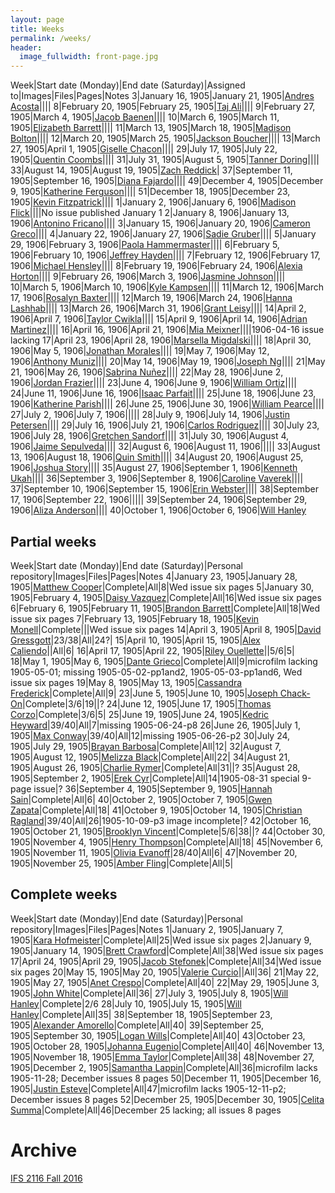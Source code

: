 ```yaml
---
layout: page
title: Weeks
permalink: /weeks/
header:
  image_fullwidth: front-page.jpg
---
```

Week|Start date (Monday)|End date (Saturday)|Assigned to|Images|Files|Pages|Notes
3|January 16, 1905|January 21, 1905|[Andres Acosta](https://github.com/aaa15g)||||
8|February 20, 1905|February 25, 1905|[Taj Ali](https://github.com/tajali016 )||||
9|February 27, 1905|March 4, 1905|[Jacob Baenen](https://github.com/JBaenen)||||
10|March 6, 1905|March 11, 1905|[Elizabeth Barrett](https://github.com/Ekb15fsu)||||
11|March 13, 1905|March 18, 1905|[Madison Bolton](https://github.com/madibolton)||||
12|March 20, 1905|March 25, 1905|[Jackson Boucher](https://github.com/jacksonboucher)||||
13|March 27, 1905|April 1, 1905|[Giselle Chacon](https://github.com/Gisellechacon)||||
29|July 17, 1905|July 22, 1905|[Quentin Coombs](https://github.com/qrc16)||||
31|July 31, 1905|August 5, 1905|[Tanner Doring](https://github.com/Tnd15b)||||
33|August 14, 1905|August 19, 1905|[Zach Reddick](https://github.com/znr13)|
37|September 11, 1905|September 16, 1905|[Diana Fajardo](https://github.com/Dianafaj01)||||
49|December 4, 1905|December 9, 1905|[Katherine Ferguson](https://github.com/kf15b)||||
51|December 18, 1905|December 23, 1905|[Kevin Fitzpatrick](https://github.com/kf16)||||
1|January 2, 1906|January 6, 1906|[Madison Flick](https://github.com/mlf15c)||||No issue published January 1
2|January 8, 1906|January 13, 1906|[Antonino Fricano](https://github.com/ninofricano)||||
3|January 15, 1906|January 20, 1906|[Cameron Greco](https://github.com/cgreco1)||||
4|January 22, 1906|January 27, 1906|[Sadie Gruber](https://github.com/TheHatMage)||||
5|January 29, 1906|February 3, 1906|[Paola Hammermaster](https://github.com/)||||
6|February 5, 1906|February 10, 1906|[Jeffrey Hayden](https://github.com/Jeffhayden11)||||
7|February 12, 1906|February 17, 1906|[Michael Hensley](https://github.com/mch15d)||||
8|February 19, 1906|February 24, 1906|[Alexia Horton](https://github.com/Ahorton12)||||
9|February 26, 1906|March 3, 1906|[Jasmine Johnson](https://github.com/jkj16)||||
10|March 5, 1906|March 10, 1906|[Kyle Kampsen](https://github.com/Kampsenkyle23)||||
11|March 12, 1906|March 17, 1906|[Rosalyn Baxter](https://github.com/rosie-baxter)||||
12|March 19, 1906|March 24, 1906|[Hanna Lashhab](https://github.com/hannalashhab)||||
13|March 26, 1906|March 31, 1906|[Grant Leisy](https://github.com/Grantleisy)||||
14|April 2, 1906|April 7, 1906|[Taylor Cwikla](https://github.com/cwiklata)||||
15|April 9, 1906|April 14, 1906|[Adrian Martinez](https://github.com/adrianmar01)||||
16|April 16, 1906|April 21, 1906|[Mia Meixner](https://github.com/Miameixner)||||1906-04-16 issue lacking
17|April 23, 1906|April 28, 1906|[Marsella Migdalski](https://github.com/MarsellaM)||||
18|April 30, 1906|May 5, 1906|[Jonathan Morales](https://github.com/Jonmorazav)||||
19|May 7, 1906|May 12, 1906|[Anthony Muniz](https://github.com/Amuniz97)||||
20|May 14, 1906|May 19, 1906|[Joseph Ng](https://github.com/Josephng123)||||
21|May 21, 1906|May 26, 1906|[Sabrina Nuñez](https://github.com/sabrinanunez)||||
22|May 28, 1906|June 2, 1906|[Jordan Frazier](https://github.com/jordanfrazier97)||||
23|June 4, 1906|June 9, 1906|[William Ortiz](https://github.com/williamseortiz)||||
24|June 11, 1906|June 16, 1906|[Isaac Parfait](https://github.com/hmSlim)||||
25|June 18, 1906|June 23, 1906|[Katherine Parish](https://github.com/KParish22)||||
26|June 25, 1906|June 30, 1906|[William Pearce](https://github.com/willpearce1)||||
27|July 2, 1906|July 7, 1906|||||
28|July 9, 1906|July 14, 1906|[Justin Petersen](https://github.com/Jjp15f)||||
29|July 16, 1906|July 21, 1906|[Carlos Rodriguez](https://github.com/CarlosRod77)||||
30|July 23, 1906|July 28, 1906|[Gretchen Sandorf](https://github.com/gretchensandorf)||||
31|July 30, 1906|August 4, 1906|[Jaime Sepulveda](https://github.com/jsepulveda43)||||
32|August 6, 1906|August 11, 1906|||||
33|August 13, 1906|August 18, 1906|[Quin Smith](https://github.com/quinelaine)||||
34|August 20, 1906|August 25, 1906|[Joshua Story](https://github.com/JoshuaStory)||||
35|August 27, 1906|September 1, 1906|[Kenneth Ukah](https://github.com/knu14)||||
36|September 3, 1906|September 8, 1906|[Caroline Vaverek](https://github.com/Carovav)||||
37|September 10, 1906|September 15, 1906|[Erin Webster](https://github.com/ew14e)||||
38|September 17, 1906|September 22, 1906|||||
39|September 24, 1906|September 29, 1906|[Aliza Anderson](https://github.com/alizacarolyn)||||
40|October 1, 1906|October 6, 1906|[Will Hanley](https://github.com/whanley)

## Partial weeks

Week|Start date (Monday)|End date (Saturday)|Personal repository|Images|Files|Pages|Notes
4|January 23, 1905|January 28, 1905|[Matthew Cooper](https://github.com/Mic15b/dig-eg-gaz)|Complete|All|8|Wed issue six pages
5|January 30, 1905|February 4, 1905|[Daisy Vazquez](https://github.com/dvazquez703/dig-eg-gaz)|Complete|All|16|Wed issue six pages
6|February 6, 1905|February 11, 1905|[Brandon Barrett](https://github.com/bcb14g/dig-eg-gaz)|Complete|All|18|Wed issue six pages
7|February 13, 1905|February 18, 1905|[Kevin Monell](https://github.com/knm15e/dig-eg-gaz)|Complete|||Wed issue six pages
14|April 3, 1905|April 8, 1905|[David Gressgott](https://github.com/djdaviedave/dig-eg-gaz)|23/38|All|24?|
15|April 10, 1905|April 15, 1905|[Alex Caliendo](https://github.com/RGOODY3210/dig-eg-gaz)||All|6|
16|April 17, 1905|April 22, 1905|[Riley Ouellette](https://github.com/rouellette07/dig-eg-gaz)||5/6|5|
18|May 1, 1905|May 6, 1905|[Dante Grieco](https://github.com/dgg15/dig-eg-gaz)|Complete|All|9|microfilm lacking 1905-05-01; missing 1905-05-02-pp1and2, 1905-05-03-pp1and6, Wed issue six pages
19|May 8, 1905|May 13, 1905|[Cassandra Frederick](https://github.com/caf15b)|Complete|All|9|
23|June 5, 1905|June 10, 1905|[Joseph Chack-On](https://github.com/jochack/dig-eg-gaz)|Complete|3/6|19||?
24|June 12, 1905|June 17, 1905|[Thomas Corzo](https://github.com/ThomasC24)|Complete|3/6|5|
25|June 19, 1905|June 24, 1905|[Kedric Heyward](https://github.com/Kheyward/dig-eg-gaz)|39/40|All|7|missing 1905-06-24-p8
26|June 26, 1905|July 1, 1905|[Max Conway](https://github.com/maxconwayfsu/dig-eg-gaz)|39/40|All|12|missing 1905-06-26-p2
30|July 24, 1905|July 29, 1905|[Brayan Barbosa](https://github.com/brayanbar/dig-eg-gaz)|Complete|All|12|
32|August 7, 1905|August 12, 1905|[Melizza Black](https://github.com/MelizzaBlack/dig-eg-gaz)|Complete|All|22|
34|August 21, 1905|August 26, 1905|[Charlie Rymer](https://github.com/crymer)|Complete|All|31||?
35|August 28, 1905|September 2, 1905|[Erek Cyr](https://github.com/ErekCyr/dig-eg-gaz)|Complete|All|14|1905-08-31 special 9-page issue|?
36|September 4, 1905|September 9, 1905|[Hannah Sain](https://github.com/hds15b/dig-eg-gaz)|Complete|All|6|
40|October 2, 1905|October 7, 1905|[Gwen Zapata](https://github.com/Lionex/dig-eg-gaz)|Complete|All|18|
41|October 9, 1905|October 14, 1905|[Christian Ragland](https://github.com/christianragland/dig-eg-gaz)|39/40|All|26|1905-10-09-p3 image incomplete|?
42|October 16, 1905|October 21, 1905|[Brooklyn Vincent](https://github.com/bjv15/dig-eg-gaz)|Complete|5/6|38||?
44|October 30, 1905|November 4, 1905|[Henry Thompson](https://github.com/Hat15/Dig-eg-gaz)|Complete|All|18|
45|November 6, 1905|November 11, 1905|[Olivia Evanoff](https://github.com/oliviaevanoff)|28/40|All|6|
47|November 20, 1905|November 25, 1905|[Amber Fling](https://github.com/alf15c/dig-eg-gaz)|Complete|All|5|

## Complete weeks

Week|Start date (Monday)|End date (Saturday)|Personal repository|Images|Files|Pages|Notes
1|January 2, 1905|January 7, 1905|[Kara Hofmeister](https://github.com/karahofmeister)|Complete|All|25|Wed issue six pages
2|January 9, 1905|January 14, 1905|[Brett Crawford](https://github.com/wbc13)|Complete|All|38|Wed issue six pages
17|April 24, 1905|April 29, 1905|[Jacob Stefonek](https://github.com/JacobStefonek)|Complete|All|34|Wed issue six pages
20|May 15, 1905|May 20, 1905|[Valerie Curcio](https://github.com/valeriecurcio)||All|36|
21|May 22, 1905|May 27, 1905|[Anet Crespo](https://github.com/ac15at)|Complete|All|40|
22|May 29, 1905|June 3, 1905|[John White](https://github.com/jcw3)|Complete|All|36|
27|July 3, 1905|July 8, 1905|[Will Hanley](https://github.com/whanley)|Complete|2/6
28|July 10, 1905|July 15, 1905|[Will Hanley](https://github.com/whanley)|Complete|All|35|
38|September 18, 1905|September 23, 1905|[Alexander Amorello](https://github.com/AlexanderOlleroma)|Complete|All|40|
39|September 25, 1905|September 30, 1905|[Logan Wills](https://github.com/lcw16b)|Complete|All|40|
43|October 23, 1905|October 28, 1905|[Johanna Eugenio](https://github.com/jhannaeugenio)|Complete|All|40|
46|November 13, 1905|November 18, 1905|[Emma Taylor](https://github.com/ekt16)|Complete|All|38|
48|November 27, 1905|December 2, 1905|[Samantha Lappin](https://github.com/Fibinocci1123)|Complete|All|36|microfilm lacks 1905-11-28; December issues 8 pages
50|December 11, 1905|December 16, 1905|[Justin Esteve](https://github.com/jesteve3)|Complete|All|47|microfilm lacks 1905-12-11-p2; December issues 8 pages
52|December 25, 1905|December 30, 1905|[Celita Summa](https://github.com/CelitaS)|Complete|All|46|December 25 lacking; all issues 8 pages

# Archive
[IFS 2116 Fall 2016](https://dig-eg-gaz.github.io/weeks-fall-2016/)
